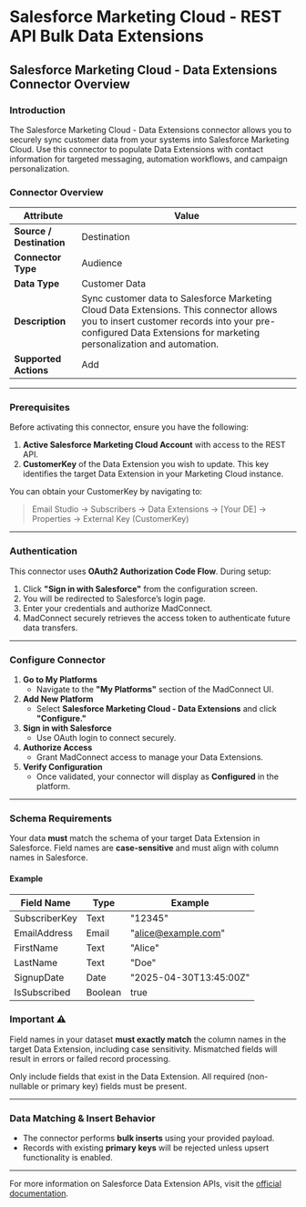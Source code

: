 # Salesforce Marketing Cloud - REST API Bulk Data Extensions

## **Salesforce Marketing Cloud - Data Extensions Connector Overview**

### **Introduction**

The Salesforce Marketing Cloud - Data Extensions connector allows you to securely sync customer data from your systems into Salesforce Marketing Cloud. Use this connector to populate Data Extensions with contact information for targeted messaging, automation workflows, and campaign personalization.

### **Connector Overview**

| Attribute                | Value                                                                                                                                                                                                         |
| ------------------------ | ------------------------------------------------------------------------------------------------------------------------------------------------------------------------------------------------------------- |
| **Source / Destination** | Destination                                                                                                                                                                                                   |
| **Connector Type**       | Audience                                                                                                                                                                                                      |
| **Data Type**            | Customer Data                                                                                                                                                                                                 |
| **Description**          | Sync customer data to Salesforce Marketing Cloud Data Extensions. This connector allows you to insert customer records into your pre-configured Data Extensions for marketing personalization and automation. |
| **Supported Actions**    | Add                                                                                                                                                                                                           |

***

### **Prerequisites**

Before activating this connector, ensure you have the following:

1. **Active Salesforce Marketing Cloud Account** with access to the REST API.
2. **CustomerKey** of the Data Extension you wish to update. This key identifies the target Data Extension in your Marketing Cloud instance.

You can obtain your CustomerKey by navigating to:

> Email Studio → Subscribers → Data Extensions → \[Your DE] → Properties → External Key (CustomerKey)

***

### **Authentication**

This connector uses **OAuth2 Authorization Code Flow**. During setup:

1. Click **"Sign in with Salesforce"** from the configuration screen.
2. You will be redirected to Salesforce’s login page.
3. Enter your credentials and authorize MadConnect.
4. MadConnect securely retrieves the access token to authenticate future data transfers.

***

### **Configure Connector**

1. **Go to My Platforms**
   * Navigate to the **"My Platforms"** section of the MadConnect UI.
2. **Add New Platform**
   * Select **Salesforce Marketing Cloud - Data Extensions** and click **"Configure."**
3. **Sign in with Salesforce**
   * Use OAuth login to connect securely.
4. **Authorize Access**
   * Grant MadConnect access to manage your Data Extensions.
5. **Verify Configuration**
   * Once validated, your connector will display as **Configured** in the platform.

***

### **Schema Requirements**

Your data **must** match the schema of your target Data Extension in Salesforce. Field names are **case-sensitive** and must align with column names in Salesforce.

#### **Example**

| Field Name    | Type    | Example                                         |
| ------------- | ------- | ----------------------------------------------- |
| SubscriberKey | Text    | "12345"                                         |
| EmailAddress  | Email   | "[alice@example.com](mailto:alice@example.com)" |
| FirstName     | Text    | "Alice"                                         |
| LastName      | Text    | "Doe"                                           |
| SignupDate    | Date    | "2025-04-30T13:45:00Z"                          |
| IsSubscribed  | Boolean | true                                            |

### **Important** ⚠️

Field names in your dataset **must exactly match** the column names in the target Data Extension, including case sensitivity. Mismatched fields will result in errors or failed record processing.

Only include fields that exist in the Data Extension. All required (non-nullable or primary key) fields must be present.

***

### **Data Matching & Insert Behavior**

* The connector performs **bulk inserts** using your provided payload.
* Records with existing **primary keys** will be rejected unless upsert functionality is enabled.

***

For more information on Salesforce Data Extension APIs, visit the [official documentation](https://developer.salesforce.com/docs/marketing/marketing-cloud/references/mc-data_extension_rows_async?meta=Summary).
